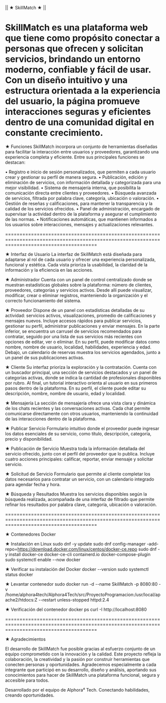 || ★ SkillMatch ★ ||

SkillMatch es una plataforma web que tiene como propósito conectar a personas que ofrecen y solicitan servicios, brindando un entorno moderno, confiable y fácil de usar. Con un diseño intuitivo y una estructura orientada a la experiencia del usuario, la página promueve interacciones seguras y eficientes dentro de una comunidad digital en constante crecimiento.
============================================================================================================================================
★ Funciones
SkillMatch incorpora un conjunto de herramientas diseñadas para facilitar la interacción entre usuarios y proveedores, garantizando una experiencia completa y eficiente. Entre sus principales funciones se destacan:

• Registro e inicio de sesión personalizados, que permiten a cada usuario crear y gestionar su perfil de manera segura.
• Publicación, edición y eliminación de servicios, con información detallada y categorizada para una mejor visibilidad.
• Sistema de mensajería interna, que posibilita la comunicación directa entre clientes y proveedores.
• Búsqueda avanzada de servicios, filtrada por palabra clave, categoría, ubicación o valoración.
• Gestión de reseñas y calificaciones, para mantener la transparencia y la calidad de los servicios ofrecidos.
• Panel de administración, encargado de supervisar la actividad dentro de la plataforma y asegurar el cumplimiento de las normas.
• Notificaciones automáticas, que mantienen informados a los usuarios sobre interacciones, mensajes y actualizaciones relevantes.

============================================================================================================================================

★ Interfaz de Usuario
La interfaz de SkillMatch está diseñada para adaptarse al rol de cada usuario y ofrecer una experiencia personalizada, funcional y estética. Cada vista prioriza la usabilidad, la claridad de la información y la eficiencia en las acciones.

★ Administrador
Cuenta con un panel de control centralizado donde se muestran estadísticas globales sobre la plataforma: número de clientes, proveedores, categorías y servicios activos.
Desde allí puede visualizar, modificar, crear o eliminar registros, manteniendo la organización y el correcto funcionamiento del sistema.

★ Proveedor
Dispone de un panel con estadísticas detalladas de su actividad: servicios activos, visualizaciones, promedio de calificaciones y mensajes nuevos.
Incluye accesos rápidos para publicar servicios, gestionar su perfil, administrar publicaciones y enviar mensajes.
En la parte inferior, se encuentra un carrusel de servicios recomendados para contratar, seguido por una lista de sus servicios más recientes con opciones de editar, ver o eliminar.
En su perfil, puede modificar datos como nombre, nombre de usuario, localidad, habilidades, experiencia y edad. Debajo, un calendario de reservas muestra los servicios agendados, junto a un panel de sus publicaciones activas.

★ Cliente
Su interfaz prioriza la exploración y la contratación. Cuenta con un buscador principal, una sección de servicios destacados y un panel de categorías activas, donde se indica la cantidad de profesionales disponibles por rubro.
Al final, un tutorial interactivo orienta al usuario en sus primeros pasos dentro de la plataforma.
En su perfil, el cliente puede editar su descripción, nombre, nombre de usuario, edad y localidad.

★ Mensajería
La sección de mensajería ofrece una vista clara y dinámica de los chats recientes y las conversaciones activas. Cada chat permite comunicarse directamente con otros usuarios, manteniendo la continuidad de las interacciones dentro de la plataforma.

★ Publicar Servicio
Formulario intuitivo donde el proveedor puede ingresar los datos esenciales de su servicio, como título, descripción, categoría, precio y disponibilidad.

★ Publicación de Servicio
Muestra toda la información detallada del servicio ofrecido, junto con el perfil del proveedor que lo publica.
Incluye cuatro acciones principales: calificar, reportar, enviar mensaje y solicitar servicio.

★ Solicitud de Servicio
Formulario que permite al cliente completar los datos necesarios para contratar un servicio, con un calendario integrado para agendar fecha y hora.

★ Búsqueda y Resultados
Muestra los servicios disponibles según la búsqueda realizada, acompañada de una interfaz de filtrado que permite refinar los resultados por palabra clave, categoría, ubicación o valoración.

============================================================================================================================================

★ Contenedores Docker

★ Instalación en Linux
sudo dnf -y update
sudo dnf config-manager -add-repo=https://download.docker.com/linux/centos/docker-ce.repo
sudo dnf -y install docker-ce docker-ce-cli containerd.io docker-compose-plugin
sudo systemctl enable --now docker

★ Verificar su instalación del Docker
docker --version
sudo systemctl status docker

★ Levantar contenedor
sudo docker run -d --name SkillMatch -p 8080:80 -v /home/alphora4tech/Alphora4Tech/src/ProyectoProgramacion:/usr/local/apache2/htdocs:Z --restart unless-stopped httpd:2.4

★ Verificación del contenedor
docker ps
curl -I http://localhost:8080

============================================================================================================================================

★ Agradecimientos

El desarrollo de SkillMatch fue posible gracias al esfuerzo conjunto de un equipo comprometido con la innovación y la calidad.
Este proyecto refleja la colaboración, la creatividad y la pasión por construir herramientas que conecten personas y oportunidades.
Agradecemos especialmente a cada integrante que participó en su desarrollo, diseño y análisis, aportando sus conocimientos para hacer de SkillMatch una plataforma funcional, segura y accesible para todos.

Desarrollado por el equipo de Alphora⁴ Tech.
Conectando habilidades, creando oportunidades.
